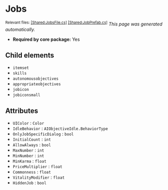 # Jobs
<sup>Relevant files: [[Shared:JobsFile.cs]](https://github.com/Regalis11/Barotrauma/blob/master/Barotrauma/BarotraumaShared/SharedSource/ContentManagement/ContentFile/JobsFile.cs) [[Shared:JobPrefab.cs]](https://github.com/Regalis11/Barotrauma/blob/master/Barotrauma/BarotraumaShared/SharedSource/Characters/Jobs/JobPrefab.cs)</sup>
*This page was generated automatically.*

- **Required by core package:** Yes



## Child elements
- `itemset`
- `skills`
- `autonomousobjectives`
- `appropriateobjectives`
- `jobicon`
- `jobiconsmall`


## Attributes
- `UIColor` : `Color`
- `IdleBehavior` : `AIObjectiveIdle.BehaviorType`
- `OnlyJobSpecificDialog` : `bool`
- `InitialCount` : `int`
- `AllowAlways` : `bool`
- `MaxNumber` : `int`
- `MinNumber` : `int`
- `MinKarma` : `float`
- `PriceMultiplier` : `float`
- `Commonness` : `float`
- `VitalityModifier` : `float`
- `HiddenJob` : `bool`


